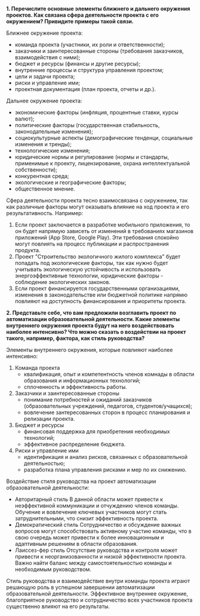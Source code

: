**1. Перечислите основные элементы ближнего и дальнего окружения проектов. Как связана сфера деятельности проекта с его окружением? Привидите примеры такой связи.**

   Ближнее окружение проекта:
   - команда проекта (участники, их роли и ответственности);
   - заказчики и заинтересованные стороны (требования заказчиков, взаимодействия с ними);
   - бюджет и ресурсы (финансы и другие ресурсы);
   - внутренние процессы и структура управления проектом;
   - цели и задачи проекта;
   - риски и управление ими;
   - проектная документация (план проекта, отчеты и др.).
     
   Дальнее окружение проекта:
   - экономические факторы (инфляция, процентные ставки, курсы валют);
   - политические факторы (государственная стабильность, законодательные изменения);
   - социокультурные аспекты (демографические тенденци, социальные изменения и тренды);
   - технологические изменения;
   - юридические нормы и регулирование (нормы и стандарты, применимые к проекту, лицензирование, охрана интеллектуальной собственности);
   - конкурентная среда;
   - экологические и географические факторы;
   - общественное мнение.
  
   Сфера деятельности проекта тесно взаимосвязана с окружением, так как различные факторы могут оказывать влияние на ход проекта и его результативность. Например:
   1. Если проект заключается в разработке мобильного приложения, то он будет напрямую зависеть от изменений в требованиях магазинов приложений (App Store, Google Play). Эти требования спокойно могут повлиять на 
      процесс публикации и распространения продукта.
   2. Проект "Строительство экологичного жилого комплекса" будет попадать под экологические факторы, так как нужно будет учитывать экологическую устойчивость и использовать энергоэффективные технологии, 
      юридические факторы - соблюдение экологических законов.
   3. Если проект финансируется государственными организациями, изменения в законодательстве или бюджетной политике напрямю повлияют на доступность финансирования и приоритеты проекта.

  **2. Представьте себе, что вам предложили возглавить проект по автоматизации образовательной деятельности. Какие элементы внутреннего окружения проекта будут на него воздействовать наиболее интенсивно? Что можно сказать о воздействии на проект такого, например, фактора, как стиль руководства?**

Элементы внутреннего окружения, которые повлияют наиболее интенсивно:

  1. Команда проекта
     - квалификация, опыт и компетентность членов комнады в области образования и информационных технологий;
     - сплоченность и эффективность работы.
  2. Заказчики и заинтересованные стороны
     - понимание потребностей и ожиданий заказчиков (образовательных учреждений, педагогов, студентов/учащихся);
     - вовлечение зантересованных сторон в процесс планирования и релизации проекта.
  3. Бюджет и ресурсы
     - финансовая поддержка для приобретения необходимых технологий;
     - эффективное распределение бюджета.
  4. Риски и управление ими
     - идентификация и анализ рисков, связанных с образовательной деятельностью;
     - разработка плана управления рисками и мер по их снижению.
       
Воздействие стиля руководства на проект автоматизации образовательной деятельности:
   - Авторитарный стиль
В данной области может привести к неэффективной коммуникации и отчуждению членов команды. Обучение и вовлечение ключевых участников могут стать затруднительными, что снизит эффективность 
проекта.
   - Демократический стиль
Сотрудничество и обсуждение важных вопросов могут способствовать активному участию команды, что в свою очередь может привести к более инновационным и адаптивным решениям в области 
образования.
   - Лаиссез-фер стиль
Отсутствие руководства и контроля может привести к неорганизованности и низкой эффективности проекта. Важно найти баланс между самостоятельностью команды и необходимым руководством.

Стиль руководства и взаимодействие внутри команды проекта играют решающую роль в успешном завершении автоматизации образовательной деятельности. Эффективное внутреннее окружение, благоприятное руководство и 
сотрудничество всех участников проекта существенно влияют на его результаты.


